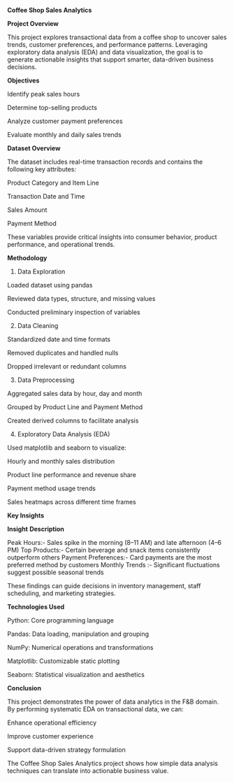 **Coffee Shop Sales Analytics**

**Project Overview**

This project explores transactional data from a coffee shop to uncover sales trends, customer preferences, and performance patterns. Leveraging exploratory data analysis (EDA) and data visualization, the goal is to generate actionable insights that support smarter, data-driven business decisions.

**Objectives**

Identify peak sales hours

Determine top-selling products

Analyze customer payment preferences

Evaluate monthly and daily sales trends

**Dataset Overview**

The dataset includes real-time transaction records and contains the following key attributes:

Product Category and Item Line

Transaction Date and Time

Sales Amount

Payment Method

These variables provide critical insights into consumer behavior, product performance, and operational trends.

**Methodology**

1. Data Exploration

Loaded dataset using pandas

Reviewed data types, structure, and missing values

Conducted preliminary inspection of variables

2. Data Cleaning

Standardized date and time formats

Removed duplicates and handled nulls

Dropped irrelevant or redundant columns

3. Data Preprocessing
   
Aggregated sales data by hour, day and month

Grouped by Product Line and Payment Method

Created derived columns to facilitate analysis

4. Exploratory Data Analysis (EDA)
   
Used matplotlib and seaborn to visualize:

Hourly and monthly sales distribution

Product line performance and revenue share

Payment method usage trends

Sales heatmaps across different time frames

**Key Insights**

**Insight**                         	       **Description**

Peak Hours:- 	                  Sales spike in the morning (8–11 AM) and late afternoon (4–6 PM)
Top Products:- 	                  Certain beverage and snack items consistently outperform others
Payment Preferences:-	          Card payments are the most preferred method by customers
Monthly Trends :-        	  Significant fluctuations suggest possible seasonal trends

These findings can guide decisions in inventory management, staff scheduling, and marketing strategies.

**Technologies Used**

Python:   Core programming language

Pandas:   Data loading, manipulation and grouping

NumPy:    Numerical operations and transformations

Matplotlib: Customizable static plotting

Seaborn: Statistical visualization and aesthetics

**Conclusion**

This project demonstrates the power of data analytics in the F&B domain. By performing systematic EDA on transactional data, we can:

Enhance operational efficiency

Improve customer experience

Support data-driven strategy formulation

The Coffee Shop Sales Analytics project shows how simple data analysis techniques can translate into actionable business value.

